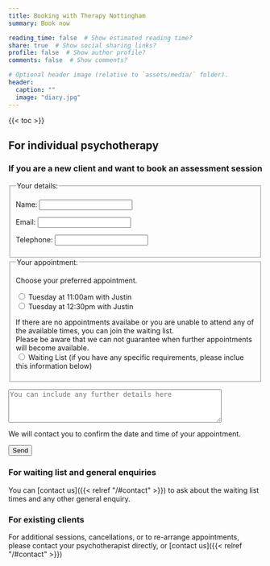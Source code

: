 ```yaml
---
title: Booking with Therapy Nottingham
summary: Book now

reading_time: false  # Show estimated reading time?
share: true  # Show social sharing links?
profile: false  # Show author profile?
comments: false  # Show comments?

# Optional header image (relative to `assets/media/` folder).
header:
  caption: ""
  image: "diary.jpg"
---
```

{{< toc >}}
## For individual psychotherapy

### If you are a new client and want to book an assessment session
<!--
{{% callout warning %}}
<p>Sorry, currently we have no availability for new clients.</p>
{{% /callout %}}
-->
<form name="webassessmentbooking" method="POST" action="/message/thankyou" autocomplete="on" data-netlify-recaptcha="true" data-netlify="true">
  <fieldset>
    <legend>Your details:</legend>
  <p>
    <label>Name: <input type="text" name="name" /></label>    
  </p>
  <p>
    <label>Email: <input type="text" name="email" /></label> 
  </p>
  <p>
    <label>Telephone: <input type="text" name="telephone" /></label> 
  </fieldset>
  <fieldset>
    <legend>Your appointment:</legend>
    <p>Choose your preferred appointment.</p>
    <p>
      <!-- List available appointments here, comment out any unavailable ones using html commenting -->
      <label><input type="radio" name="appt" value="Justin Tuesday 11:00"> Tuesday at 11:00am with Justin</label><br>
      <label><input type="radio" name="appt" value="Justin Tuesday 12:30"> Tuesday at 12:30pm with Justin</label><br>
    </p>
    <p>
      If there are no appointments availabe or you are unable to attend any of the available times, you can join the waiting list.<br>
      Please be aware that we can not guarantee when further appointments will become available.<br>
      <label><input type="radio" name="appt" value="Waiting List"> Waiting List (if you have any specific requirements, please inclue this information below)</label><br>
    </p>
  </fieldset>
  <p><textarea name="message" rows="4" cols="50" placeholder="You can include any further details here"></textarea></p>
  <p>We will contact you to confirm the date and time of your appointment.</p>
  <div data-netlify-recaptcha="true"></div>
  <p>
    <button type="submit">Send</button>
  </p>
</form>

### For waiting list and general enquiries
  
You can [contact us]({{< relref "/#contact" >}}) to ask about the waiting list times and any other general enquiry.

### For existing clients

For additional sessions, cancellations, or to re-arrange appointments, please contact your psychotherapist directly, or [contact us]({{< relref "/#contact" >}})
